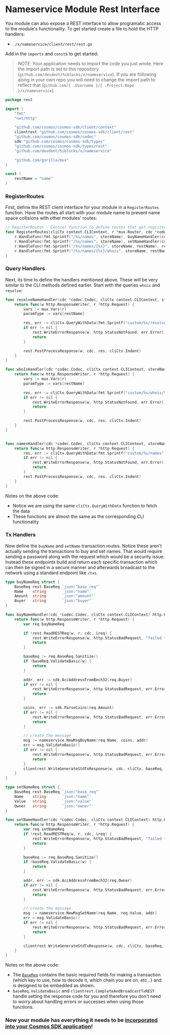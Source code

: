 # Nameservice Module Rest Interface

You module can also expose a REST interface to allow programatic access to the module's functionality. To get started create a file to hold the HTTP handlers:

- `./x/nameservice/client/rest/rest.go`

Add in the `imports` and `const`s to get started:

> _*NOTE*_: Your application needs to import the code you just wrote. Here the import path is set to this repository (`github.com/devdent/hiblocks/x/nameservice`). If you are following along in your own repo you will need to change the import path to reflect that (`github.com/{ .Username }/{ .Project.Repo }/x/nameservice`).

```go
package rest

import (
	"fmt"
	"net/http"

	"github.com/cosmos/cosmos-sdk/client/context"
	clientrest "github.com/cosmos/cosmos-sdk/client/rest"
	"github.com/cosmos/cosmos-sdk/codec"
	sdk "github.com/cosmos/cosmos-sdk/types"
	"github.com/cosmos/cosmos-sdk/types/rest"
	"github.com/devdent/hiblocks/x/nameservice"

	"github.com/gorilla/mux"
)

const (
	restName = "name"
)
```

### RegisterRoutes

First, define the REST client interface for your module in a `RegisterRoutes` function. Have the routes all start with your module name to prevent name space collisions with other modules' routes:

```go
// RegisterRoutes - Central function to define routes that get registered by the main application
func RegisterRoutes(cliCtx context.CLIContext, r *mux.Router, cdc *codec.Codec, storeName string) {
	r.HandleFunc(fmt.Sprintf("/%s/names", storeName), buyNameHandler(cdc, cliCtx)).Methods("POST")
	r.HandleFunc(fmt.Sprintf("/%s/names", storeName), setNameHandler(cdc, cliCtx)).Methods("PUT")
	r.HandleFunc(fmt.Sprintf("/%s/names/{%s}", storeName, restName), resolveNameHandler(cdc, cliCtx, storeName)).Methods("GET")
	r.HandleFunc(fmt.Sprintf("/%s/names/{%s}/whois", storeName, restName), whoIsHandler(cdc, cliCtx, storeName)).Methods("GET")
}
```

### Query Handlers

Next, its time to define the handlers mentioned above. These will be very similar to the CLI methods defined earlier. Start with the queries `whois` and `resolve`:

```go
func resolveNameHandler(cdc *codec.Codec, cliCtx context.CLIContext, storeName string) http.HandlerFunc {
	return func(w http.ResponseWriter, r *http.Request) {
		vars := mux.Vars(r)
		paramType := vars[restName]

		res, err := cliCtx.QueryWithData(fmt.Sprintf("custom/%s/resolve/%s", storeName, paramType), nil)
		if err != nil {
			rest.WriteErrorResponse(w, http.StatusNotFound, err.Error())
			return
		}

		rest.PostProcessResponse(w, cdc, res, cliCtx.Indent)
	}
}

func whoIsHandler(cdc *codec.Codec, cliCtx context.CLIContext, storeName string) http.HandlerFunc {
	return func(w http.ResponseWriter, r *http.Request) {
		vars := mux.Vars(r)
		paramType := vars[restName]

		res, err := cliCtx.QueryWithData(fmt.Sprintf("custom/%s/whois/%s", storeName, paramType), nil)
		if err != nil {
			rest.WriteErrorResponse(w, http.StatusNotFound, err.Error())
			return
		}

		rest.PostProcessResponse(w, cdc, res, cliCtx.Indent)
	}
}


func namesHandler(cdc *codec.Codec, cliCtx context.CLIContext, storeName string) http.HandlerFunc {
	return func(w http.ResponseWriter, r *http.Request) {
		res, err := cliCtx.QueryWithData(fmt.Sprintf("custom/%s/names", storeName), nil)
		if err != nil {
			rest.WriteErrorResponse(w, http.StatusNotFound, err.Error())
			return
		}
		rest.PostProcessResponse(w, cdc, res, cliCtx.Indent)
	}
}
```

Notes on the above code:

- Notice we are using the same `cliCtx.QueryWithData` function to fetch the data
- These functions are almost the same as the corresponding CLI functionality

### Tx Handlers

Now define the `buyName` and `setName` transaction routes. Notice these aren't actually sending the transactions to buy and set names. That would require sending a password along with the request which would be a security issue. Instead these endpoints build and return each specific transaction which can then be signed in a secure manner and afterwards broadcast to the network using a standard endpoint like `/txs`.

```go
type buyNameReq struct {
	BaseReq rest.BaseReq `json:"base_req"`
	Name    string       `json:"name"`
	Amount  string       `json:"amount"`
	Buyer   string       `json:"buyer"`
}

func buyNameHandler(cdc *codec.Codec, cliCtx context.CLIContext) http.HandlerFunc {
	return func(w http.ResponseWriter, r *http.Request) {
		var req buyNameReq

		if !rest.ReadRESTReq(w, r, cdc, &req) {
			rest.WriteErrorResponse(w, http.StatusBadRequest, "failed to parse request")
			return
		}

		baseReq := req.BaseReq.Sanitize()
		if !baseReq.ValidateBasic(w) {
			return
		}

		addr, err := sdk.AccAddressFromBech32(req.Buyer)
		if err != nil {
			rest.WriteErrorResponse(w, http.StatusBadRequest, err.Error())
			return
		}

		coins, err := sdk.ParseCoins(req.Amount)
		if err != nil {
			rest.WriteErrorResponse(w, http.StatusBadRequest, err.Error())
			return
		}

		// create the message
		msg := nameservice.NewMsgBuyName(req.Name, coins, addr)
		err = msg.ValidateBasic()
		if err != nil {
			rest.WriteErrorResponse(w, http.StatusBadRequest, err.Error())
			return
		}
		clientrest.WriteGenerateStdTxResponse(w, cdc, cliCtx, baseReq, []sdk.Msg{msg})
	}
}

type setNameReq struct {
	BaseReq rest.BaseReq `json:"base_req"`
	Name    string       `json:"name"`
	Value   string       `json:"value"`
	Owner   string       `json:"owner"`
}

func setNameHandler(cdc *codec.Codec, cliCtx context.CLIContext) http.HandlerFunc {
	return func(w http.ResponseWriter, r *http.Request) {
		var req setNameReq
		if !rest.ReadRESTReq(w, r, cdc, &req) {
			rest.WriteErrorResponse(w, http.StatusBadRequest, "failed to parse request")
			return
		}

		baseReq := req.BaseReq.Sanitize()
		if !baseReq.ValidateBasic(w) {
			return
		}

		addr, err := sdk.AccAddressFromBech32(req.Owner)
		if err != nil {
			rest.WriteErrorResponse(w, http.StatusBadRequest, err.Error())
			return
		}

		// create the message
		msg := nameservice.NewMsgSetName(req.Name, req.Value, addr)
		err = msg.ValidateBasic()
		if err != nil {
			rest.WriteErrorResponse(w, http.StatusBadRequest, err.Error())
			return
		}

		clientrest.WriteGenerateStdTxResponse(w, cdc, cliCtx, baseReq, []sdk.Msg{msg})
	}
}
```

Notes on the above code:

- The [`BaseReq`](https://godoc.org/github.com/cosmos/cosmos-sdk/client/utils#BaseReq) contains the basic required fields for making a transaction (which key to use, how to decode it, which chain you are on, etc...) and is designed to be embedded as shown.
- `baseReq.ValidateBasic` and `clientrest.CompleteAndBroadcastTxREST` handle setting the response code for you and therefore you don't need to worry about handling errors or successes when using those functions.

### Now your module has everything it needs to be [incorporated into your Cosmos SDK application](./app-complete.md)!
